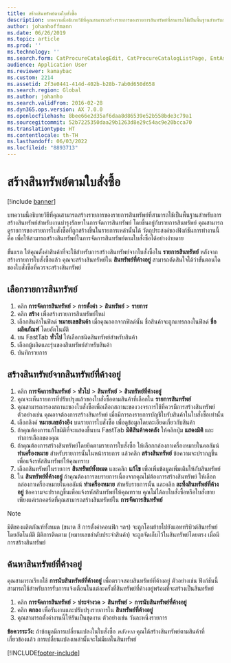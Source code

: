 ```yaml
---
title: สร้างสินทรัพย์ตามใบสั่งซื้อ
description: บทความนี้อธิบายวิธีที่คุณสามารถสร้างรายการของรายการสินทรัพย์ที่สามารถใช้เป็นพื้นฐานสำหรับการสร้างสินทรัพย์สำหรับงานบำรุงรักษาในการจัดการสินทรัพย์
author: johanhoffmann
ms.date: 06/26/2019
ms.topic: article
ms.prod: ''
ms.technology: ''
ms.search.form: CatProcureCatalogEdit, CatProcureCatalogListPage, EntAssetObjectItem, EntAssetPendingAssets
audience: Application User
ms.reviewer: kamaybac
ms.custom: 2214
ms.assetid: 2f3e0441-414d-402b-b28b-7ab0d650d658
ms.search.region: Global
ms.author: johanho
ms.search.validFrom: 2016-02-28
ms.dyn365.ops.version: AX 7.0.0
ms.openlocfilehash: 8bee66e2d35af6daa8d86539e52b558bde3c79a1
ms.sourcegitcommit: 52b7225350daa29b1263d8e29c54ac9e20bcca70
ms.translationtype: HT
ms.contentlocale: th-TH
ms.lasthandoff: 06/03/2022
ms.locfileid: "8893713"
---
```

# <a name="create-assets-based-on-purchase-orders"></a>สร้างสินทรัพย์ตามใบสั่งซื้อ

[!include [banner](../../includes/banner.md)]

 

บทความนี้อธิบายวิธีที่คุณสามารถสร้างรายการของรายการสินทรัพย์ที่สามารถใช้เป็นพื้นฐานสำหรับการสร้างสินทรัพย์สำหรับงานบำรุงรักษาในการจัดการสินทรัพย์ โดยขึ้นอยู่กับรายการสินทรัพย์ คุณสามารถดูรายการของรายการใบสั่งซื้อที่ถูกสร้างขึ้นในรายการเหล่านั้นได้ วัตถุประสงค์ของฟังก์ชันการทำงานนี้คือ เพื่อให้สามารถสร้างสินทรัพย์ในการจัดการสินทรัพย์ตามใบสั่งซื้อได้อย่างง่ายดาย

ขั้นแรก ให้คุณตั้งค่าสินค้าที่จะใช้สำหรับการสร้างสินทรัพย์จากใบสั่งซื้อใน **รายการสินทรัพย์** หลังจากสร้างรายการใบสั่งซื้อแล้ว คุณจะสร้างสินทรัพย์ใน **สินทรัพย์ที่ค้างอยู่** สามารถตัดสินใจได้ว่าขั้นตอนใดของใบสั่งซื้อที่ควรจะสร้างสินทรัพย์


## <a name="select-asset-items"></a>เลือกรายการสินทรัพย์

1. คลิก **การจัดการสินทรัพย์** > **การตั้งค่า** > **สินทรัพย์** > **รายการ**
2. คลิก **สร้าง** เพื่อสร้างรายการสินทรัพย์ใหม่
3. เลือกสินค้าในฟิลด์ **หมายเลขสินค้า** เมื่อคุณออกจากฟิลด์นั้น ชื่อสินค้าจะถูกแทรกลงในฟิลด์ **ชื่อผลิตภัณฑ์** โดยอัตโนมัติ
4. บน FastTab **ทั่วไป** ให้เลือกชนิดสินทรัพย์สำหรับสินค้า
5. เลือกผู้ผลิตและรุ่นของสินทรัพย์สำหรับสินค้า
6. บันทึกรายการ


## <a name="create-assets-from-pending-assets"></a>สร้างสินทรัพย์จากสินทรัพย์ที่ค้างอยู่

1. คลิก **การจัดการสินทรัพย์** > **ทั่วไป** > **สินทรัพย์** > **สินทรัพย์ที่ค้างอยู่**
2. คุณจะเห็นรายการที่ปรับปรุงแล้วของใบสั่งซื้อตามสินค้าที่เลือกใน **รายการสินทรัพย์**
3. คุณสามารถกรองสถานะของใบสั่งซื้อเพื่อเลือกสถานะของวงจรการใช้ที่ควรมีการสร้างสินทรัพย์ ตัวอย่างเช่น คุณอาจต้องการสร้างสินทรัพย์ เมื่อมีการลงรายการบัญชีใบรับสินค้าในใบสั่งซื้อเท่านั้น
4. เลือกลิงค์ **หมายเลขอ้างอิง** บนรายการใบสั่งซื้อ เพื่อดูข้อมูลโดยละเอียดเกี่ยวกับสินค้า
5. ถ้าคุณต้องการแก้ไขมิติที่จะแสดงขึ้นบน FastTab **มิติสินค้าคงคลัง** ให้คลิกปุ่ม **แสดงมิติ** และทำการเลือกของคุณ
6. ถ้าคุณต้องการสร้างสินทรัพย์โดยยึดตามรายการใบสั่งซื้อ ให้เลือกกล่องกาเครื่องหมายในคอลัมน์ **ทำเครื่องหมาย** สำหรับรายการนั้นในหน้ารายการ แล้วคลิก **สร้างสินทรัพย์** ข้อความจะปรากฏขึ้นเพื่อแจ้งรหัสสินทรัพย์ให้คุณทราบ
7. เลือกสินทรัพย์ในรายการ **สินทรัพย์ทั้งหมด** และคลิก **แก้ไข** เพื่อเพิ่มข้อมูลเพิ่มเติมให้กับสินทรัพย์
8. ใน **สินทรัพย์ที่ค้างอยู่** ถ้าคุณต้องการลบรายการเนื่องจากคุณไม่ต้องการสร้างสินทรัพย์ ให้เลือกกล่องกาเครื่องหมายในคอลัมน์ **ทำเครื่องหมาย** สำหรับรายการนั้น และคลิก **ละทิ้งสินทรัพย์ที่ค้างอยู่** ข้อความจะปรากฏขึ้นเพื่อแจ้งรหัสสินทรัพย์ให้คุณทราบ คุณไม่ได้ลบใบสั่งซื้อหรือใบสั่งขาย เพียงแค่เรกคอร์ดที่คุณสามารถสร้างสินทรัพย์ใน **การจัดการสินทรัพย์**

>[!NOTE]
>มิติของผลิตภัณฑ์ทั้งหมด (ขนาด สี การตั้งค่าคอนฟิก ฯลฯ) จะถูกโอนย้ายไปยังแอททริบิวต์สินทรัพย์โดยอัตโนมัติ มิติการติดตาม (หมายเลขลำดับประจำสินค้า) จะถูกจัดเก็บไว้ในสินทรัพย์โดยตรง เมื่อมีการสร้างสินทรัพย์


## <a name="find-pending-assets"></a>ค้นหาสินทรัพย์ที่ค้างอยู่

คุณสามารถเรียกใช้ **การนับสินทรัพย์ที่ค้างอยู่** เพื่อตรวจสอบสินทรัพย์ที่ค้างอยู่ ตัวอย่างเช่น ฟังก์ชันนี้สามารถใช้สำหรับการรับการแจ้งเตือนในแต่ละครั้งที่สินทรัพย์ที่ค้างอยู่พร้อมที่จะสร้างเป็นสินทรัพย์

1. คลิก **การจัดการสินทรัพย์** > **ประจำงวด** > **สินทรัพย์** > **การนับสินทรัพย์ที่ค้างอยู่**
2. คลิก **ตกลง** เพื่อรันงานและปรับปรุงรายการใน **สินทรัพย์ที่ค้างอยู่**
3. คุณสามารถตั้งค่างานนี้ให้รันเป็นชุดงาน ตัวอย่างเช่น วันละหนึ่งรายการ

**ข้อควรระวัง:** ถ้าข้อมูลมีการเปลี่ยนแปลงในใบสั่งซื้อ *หลังจาก* คุณได้สร้างสินทรัพย์ตามสินค้าที่เกี่ยวข้องแล้ว การเปลี่ยนแปลงเหล่านั้นจะไม่มีผลในสินทรัพย์


[!INCLUDE[footer-include](../../../includes/footer-banner.md)]